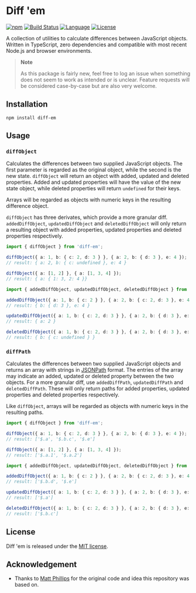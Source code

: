 # Diff 'em

[![npm](https://img.shields.io/npm/v/diff-em)](https://www.npmjs.com/package/diff-em)
[![Build Status](https://github.com/FrederikGoovaerts/diff-em/actions/workflows/ci.yaml/badge.svg)](https://github.com/FrederikGoovaerts/diff-em/actions/workflows/ci.yaml)
[![Language](https://img.shields.io/github/languages/top/FrederikGoovaerts/diff-em)](#)
[![License](https://img.shields.io/github/license/FrederikGoovaerts/diff-em)](LICENSE)

A collection of utilities to calculate differences between JavaScript objects. Written in TypeScript, zero dependencies and compatible with most recent Node.js and browser environments.

> **Note**
>
> As this package is fairly new, feel free to log an issue when something does not seem to work as intended or is unclear. Feature requests will be considered case-by-case but are also very welcome.

## Installation

```
npm install diff-em
```

## Usage

### `diffObject`

Calculates the differences between two supplied JavaScript objects. The first parameter is regarded as the original object, while the second is the new state. `diffObject` will return an object with added, updated and deleted properties. Added and updated properties will have the value of the new state object, while deleted properties will return `undefined` for their keys.

Arrays will be regarded as objects with numeric keys in the resulting difference object.

`diffObject` has three derivates, which provide a more granular diff. `addedDiffObject`, `updatedDiffObject` and `deletedDiffObject` will only return a resulting object with added properties, updated properties and deleted properties respectively.

```ts
import { diffObject } from 'diff-em';

diffObject({ a: 1, b: { c: 2, d: 3 } }, { a: 2, b: { d: 3 }, e: 4 });
// result: { a: 2, b: { c: undefined }, e: 4 }

diffObject({ a: [1, 2] }, { a: [1, 3, 4] });
// result: { a: { 1: 3, 2: 4 }}
```

```ts
import { addedDiffObject, updatedDiffObject, deletedDiffObject } from 'diff-em';

addedDiffObject({ a: 1, b: { c: 2 } }, { a: 2, b: { c: 2, d: 3 }, e: 4 });
// result: { b: { d: 3 }, e: 4 }

updatedDiffObject({ a: 1, b: { c: 2, d: 3 } }, { a: 2, b: { d: 3 }, e: 4 });
// result: { a: 2 }

deletedDiffObject({ a: 1, b: { c: 2, d: 3 } }, { a: 2, b: { d: 3 }, e: 4 });
// result: { b: { c: undefined } }
```

### `diffPath`

Calculates the differences between two supplied JavaScript objects and returns an array with strings in [JSONPath](https://goessner.net/articles/JsonPath/) format. The entries of the array may indicate an added, updated or deleted property between the two objects. For a more granular diff, use `addedDiffPath`, `updatedDiffPath` and `deletedDiffPath`. These will only return paths for added properties, updated properties and deleted properties respectively.

Like `diffObject`, arrays will be regarded as objects with numeric keys in the resulting paths.

```ts
import { diffObject } from 'diff-em';

diffObject({ a: 1, b: { c: 2, d: 3 } }, { a: 2, b: { d: 3 }, e: 4 });
// result: ['$.a', '$.b.c', '$.e']

diffObject({ a: [1, 2] }, { a: [1, 3, 4] });
// result: ['$.a.1', '$.a.2']
```

```ts
import { addedDiffObject, updatedDiffObject, deletedDiffObject } from 'diff-em';

addedDiffObject({ a: 1, b: { c: 2 } }, { a: 2, b: { c: 2, d: 3 }, e: 4 });
// result: ['$.b.d', '$.e']

updatedDiffObject({ a: 1, b: { c: 2, d: 3 } }, { a: 2, b: { d: 3 }, e: 4 });
// result: ['$.a']

deletedDiffObject({ a: 1, b: { c: 2, d: 3 } }, { a: 2, b: { d: 3 }, e: 4 });
// result: ['$.b.c']
```

## License

Diff 'em is released under the [MIT license](LICENSE).

## Acknowledgement

- Thanks to [Matt Phillips](https://github.com/mattphillips) for the original code and idea this repository was based on.
